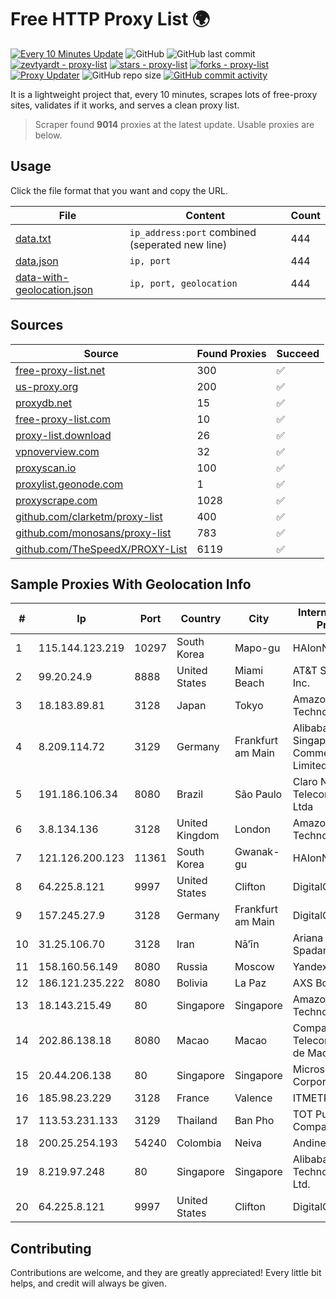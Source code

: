 
# Free HTTP Proxy List 🌍

[![Every 10 Minutes Update](https://github.com/mertguvencli/http-proxy-list/actions/workflows/main.yml/badge.svg?branch=main)](https://github.com/mertguvencli/http-proxy-list/actions/workflows/main.yml)
![GitHub](https://img.shields.io/github/license/mertguvencli/http-proxy-list)
![GitHub last commit](https://img.shields.io/github/last-commit/mertguvencli/http-proxy-list)
[![zevtyardt - proxy-list](https://img.shields.io/static/v1?label=zevtyardt&message=proxy-list&color=blue&logo=github)](https://github.com/zevtyardt/proxy-list "Go to GitHub repo")
[![stars - proxy-list](https://img.shields.io/github/stars/zevtyardt/proxy-list?style=social)](https://github.com/zevtyardt/proxy-list)
[![forks - proxy-list](https://img.shields.io/github/forks/zevtyardt/proxy-list?style=social)](https://github.com/zevtyardt/proxy-list)
[![Proxy Updater](https://github.com/zevtyardt/proxy-list/workflows/Proxy%20Updater/badge.svg)](https://github.com/zevtyardt/proxy-list/actions?query=workflow:"Proxy+Updater")
![GitHub repo size](https://img.shields.io/github/repo-size/zevtyardt/proxy-list)
[![GitHub commit activity](https://img.shields.io/github/commit-activity/m/zevtyardt/proxy-list?logo=commits)](https://github.com/zevtyardt/proxy-list/commits/main)

It is a lightweight project that, every 10 minutes, scrapes lots of free-proxy sites, validates if it works, and serves a clean proxy list.

> Scraper found **9014** proxies at the latest update. Usable proxies are below.

## Usage

Click the file format that you want and copy the URL.

|File|Content|Count|
|----|-------|-----|
|[data.txt](https://raw.githubusercontent.com/mertguvencli/http-proxy-list/main/proxy-list/data.txt)|`ip_address:port` combined (seperated new line)|444|
|[data.json](https://raw.githubusercontent.com/mertguvencli/http-proxy-list/main/proxy-list/data.json)|`ip, port`|444|
|[data-with-geolocation.json](https://raw.githubusercontent.com/mertguvencli/http-proxy-list/main/proxy-list/data-with-geolocation.json)|`ip, port, geolocation`|444|

## Sources

|Source|Found Proxies|Succeed|
|------|-------------|-------|
|[free-proxy-list.net](https://free-proxy-list.net)|300|✅|
|[us-proxy.org](https://www.us-proxy.org)|200|✅|
|[proxydb.net](http://proxydb.net)|15|✅|
|[free-proxy-list.com](https://free-proxy-list.com/?page=&port=&type%5B%5D=http&type%5B%5D=https&up_time=0&search=Search)|10|✅|
|[proxy-list.download](https://www.proxy-list.download/HTTP)|26|✅|
|[vpnoverview.com](https://vpnoverview.com/privacy/anonymous-browsing/free-proxy-servers)|32|✅|
|[proxyscan.io](https://www.proxyscan.io)|100|✅|
|[proxylist.geonode.com](https://proxylist.geonode.com/api/proxy-list?limit=300&page=1&sort_by=lastChecked&sort_type=desc&protocols=http,https)|1|✅|
|[proxyscrape.com](https://api.proxyscrape.com/v2/?request=displayproxies&protocol=http&timeout=10000&country=all&ssl=all&anonymity=all)|1028|✅|
|[github.com/clarketm/proxy-list](https://raw.githubusercontent.com/clarketm/proxy-list/master/proxy-list-raw.txt)|400|✅|
|[github.com/monosans/proxy-list](https://raw.githubusercontent.com/monosans/proxy-list/main/proxies/http.txt)|783|✅|
|[github.com/TheSpeedX/PROXY-List](https://raw.githubusercontent.com/TheSpeedX/PROXY-List/master/http.txt)|6119|✅|


## Sample Proxies With Geolocation Info

|#|Ip|Port|Country|City|Internet Service Provider|
|-|--|----|-------|----|-------------------------|
|1|115.144.123.219|10297|South Korea|Mapo-gu|HAIonNet|
|2|99.20.24.9|8888|United States|Miami Beach|AT&T Services, Inc.|
|3|18.183.89.81|3128|Japan|Tokyo|Amazon Technologies Inc.|
|4|8.209.114.72|3129|Germany|Frankfurt am Main|Alibaba.com Singapore E-Commerce Private Limited|
|5|191.186.106.34|8080|Brazil|São Paulo|Claro NXT Telecomunicacoes Ltda|
|6|3.8.134.136|3128|United Kingdom|London|Amazon Technologies Inc.|
|7|121.126.200.123|11361|South Korea|Gwanak-gu|HAIonNet|
|8|64.225.8.121|9997|United States|Clifton|DigitalOcean, LLC|
|9|157.245.27.9|3128|Germany|Frankfurt am Main|DigitalOcean, LLC|
|10|31.25.106.70|3128|Iran|Nā’īn|Ariana Gostar Spadana|
|11|158.160.56.149|8080|Russia|Moscow|Yandex.Cloud LLC|
|12|186.121.235.222|8080|Bolivia|La Paz|AXS Bolivia S. A.|
|13|18.143.215.49|80|Singapore|Singapore|Amazon Technologies Inc.|
|14|202.86.138.18|8080|Macao|Macao|Companhia de Telecomunicacoes de Macau|
|15|20.44.206.138|80|Singapore|Singapore|Microsoft Corporation|
|16|185.98.23.229|3128|France|Valence|ITMETRIX|
|17|113.53.231.133|3129|Thailand|Ban Pho|TOT Public Company Limited|
|18|200.25.254.193|54240|Colombia|Neiva|Andinet ON Line|
|19|8.219.97.248|80|Singapore|Singapore|Alibaba (US) Technology Co., Ltd.|
|20|64.225.8.121|9997|United States|Clifton|DigitalOcean, LLC|



## Contributing

Contributions are welcome, and they are greatly appreciated! Every
little bit helps, and credit will always be given.

